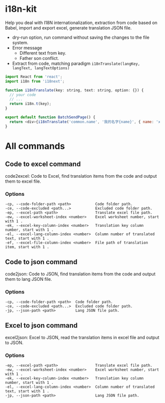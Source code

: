 # i18n-kit

Help you deal with I18N internationalization, extraction from code based on Babel, import and export excel, generate translation JSON file.

- dry-run option, run command without saving the changes to the file system.
- Error message
  - Different text from key.
  - Father son conflict.
- Extract from code, matching paradigm `i18nTranslate(langKey, langText, langTextOptions)`

```javascript
import React from 'react';
import i18n from 'i18next';

function i18nTranslate(key: string, text: string, option: {}) {
  // your code
  // ...
  return i18n.t(key);
}

export default function BatchSendPage() {
  return <div>{i18nTranslate('common.name', '我的名字{name}', { name: 'xiaohong' })}</div>;
}
```

# All commands

## Code to excel command

code2excel: Code to Excel, find translation items from the code and output them to excel file.

### Options

```
-cp, --code-folder-path <path>           Code folder path.
-ce, --code-excluded <path...>           Excluded code folder path.
-ep, --excel-path <path>                 Translate excel file path.
-ew, --excel-worksheet-index <number>    Excel worksheet number, start with 1 .
-ek, --excel-key-column-index <number>   Translation key column number, start with 1 .
-el, --excel-lang-column-index <number>  Column number of translated text, start with 1 .
-ef, --excel-file-column-index <number>  File path of translation item, start with 1 .
```

## Code to json command

code2json: Code to JSON, find translation items from the code and output them to lang JSON file.

### Options

```
-cp, --code-folder-path <path>  Code folder path.
-ce, --code-excluded <path...>  Excluded code folder path.
-jp, --json-path <path>         Lang JSON file path.
```

## Excel to json command

excel2json: Excel to JSON, read the translation items in excel file and output to JSON.

### Options

```
-ep, --excel-path <path>                 Translate excel file path.
-ew, --excel-worksheet-index <number>    Excel worksheet number, start with 1 .
-ek, --excel-key-column-index <number>   Translation key column number, start with 1 .
-el, --excel-lang-column-index <number>  Column number of translated text, start with 1 .
-jp, --json-path <path>                  Lang JSON file path.
```
